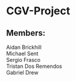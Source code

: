 # CGV-Project

## Members:
Aidan Brickhill <br>
Michael Sent <br>
Sergio Frasco <br>
Tristan Dos Remendos <br>
Gabriel Drew <br>
